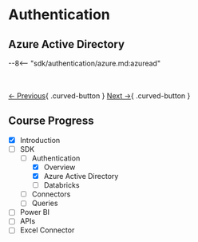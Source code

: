 # Authentication

## Azure Active Directory

--8<-- "sdk/authentication/azure.md:azuread"

<br></br>
[← Previous](../getting-started/exercise.md){ .curved-button }
[Next →](./databricks.md){ .curved-button }

## Course Progress
-   [X] Introduction
-   [ ] SDK
    *   [ ] Authentication
        +   [X] Overview    
        +   [X] Azure Active Directory
        +   [ ] Databricks
    *   [ ] Connectors
    *   [ ] Queries
-   [ ] Power BI
-   [ ] APIs
-   [ ] Excel Connector